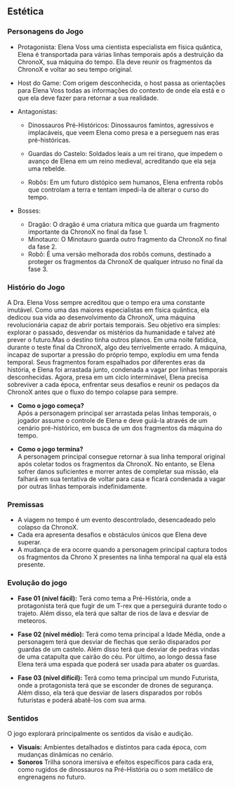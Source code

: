 ## Estética

### Personagens do Jogo 

- Protagonista: Elena Voss uma cientista especialista em física quântica, Elena é transportada para várias linhas temporais após a destruição da ChronoX, sua máquina do tempo. Ela deve reunir os fragmentos da ChronoX e voltar ao seu tempo original.
- Host do Game: Com origem desconhecida, o host passa as orientações para Elena Voss todas as informações do contexto de onde ela está e o que ela deve fazer para retornar a sua realidade.

- Antagonistas:

    - Dinossauros Pré-Históricos: Dinossauros famintos, agressivos e implacáveis, que veem Elena como presa e a perseguem nas eras pré-históricas.

    - Guardas do Castelo: Soldados leais a um rei tirano, que impedem o avanço de Elena em um reino medieval, acreditando que ela seja uma rebelde.

    - Robôs: Em um futuro distópico sem humanos, Elena enfrenta robôs que controlam a terra e tentam impedi-la de alterar o curso do tempo.

- Bosses:
  - Dragão: O dragão é uma criatura mítica que guarda um fragmento importante da ChronoX no final da fase 1.
  - Minotauro: O Minotauro guarda outro fragmento da ChronoX no final da fase 2. 
  - Robô:  É uma versão melhorada dos robôs comuns, destinado a proteger os fragmentos da ChronoX de qualquer intruso no final da fase 3. 


### Histório do Jogo
A Dra. Elena Voss sempre acreditou que o tempo era uma constante imutável. Como uma das maiores especialistas em física quântica, ela dedicou sua vida ao desenvolvimento da ChronoX, uma máquina revolucionária capaz de abrir portais temporais. Seu objetivo era simples: explorar o passado, desvendar os mistérios da humanidade e talvez até prever o futuro.Mas o destino tinha outros planos.
Em uma noite fatídica, durante o teste final da ChronoX, algo deu terrivelmente errado. A máquina, incapaz de suportar a pressão do próprio tempo, explodiu em uma fenda temporal. Seus fragmentos foram espalhados por diferentes eras da história, e Elena foi arrastada junto, condenada a vagar por linhas temporais desconhecidas.
Agora, presa em um ciclo interminável, Elena precisa sobreviver a cada época, enfrentar seus desafios e reunir os pedaços da ChronoX antes que o fluxo do tempo colapse para sempre.

 
 - **Como o jogo começa?**  
Após a personagem principal ser arrastada pelas linhas temporais, o jogador assume o controle de Elena e deve guiá-la através de um cenário pré-histórico, em busca de um dos fragmentos da máquina do tempo.

- **Como o jogo termina?**  
A personagem principal consegue retornar à sua linha temporal original após coletar todos os fragmentos da ChronoX. No entanto, se Elena sofrer danos suficientes e morrer antes de completar sua missão, ela falhará em sua tentativa de voltar para casa e ficará condenada a vagar por outras linhas temporais indefinidamente.


### Premissas
- A viagem no tempo é um evento descontrolado, desencadeado pelo colapso da ChronoX.
- Cada era apresenta desafios e obstáculos únicos que Elena deve superar.
- A mudança de era ocorre quando a personagem principal captura todos os fragmentos da Chrono X presentes na linha temporal na qual ela está presente.

 ### Evolução do jogo
    
- **Fase 01 (nível fácil):** Terá como tema a Pré-História, onde a protagonista terá que fugir de um T-rex que a perseguirá durante todo o trajeto. Além disso, ela terá que saltar de rios de lava e desviar de meteoros.

- **Fase 02 (nível médio):** Terá como tema principal a Idade Média, onde a personagem terá que desviar de flechas que serão disparados por guardas de um castelo. Além disso terá que desviar de pedras vindas de uma catapulta que cairão do céu. Por último, ao longo dessa fase Elena terá uma espada que poderá ser usada para abater os guardas.

- **Fase 03 (nível difícil):** Terá como tema principal um mundo Futurista, onde a protagonista terá que se esconder de drones de segurança. Além disso, ela terá que desviar de lasers disparados por robôs futuristas e poderá abatê-los com sua arma. 

### Sentidos
O jogo explorará principalmente os sentidos da visão e audição.  
- **Visuais:** Ambientes detalhados e distintos para cada época, com mudanças dinâmicas no cenário.  
- **Sonoros** Trilha sonora imersiva e efeitos específicos para cada era, como rugidos de dinossauros na Pré-História ou o som metálico de engrenagens no futuro.
